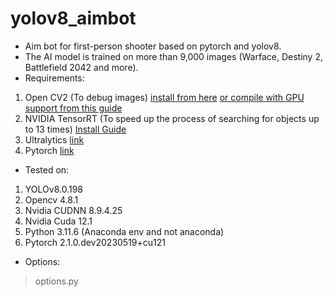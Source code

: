 # yolov8_aimbot
- Aim bot for first-person shooter based on pytorch and yolov8.
- The AI model is trained on more than 9,000 images (Warface, Destiny 2, Battlefield 2042 and more).
- Requirements:
1. Open CV2 (To debug images) [install from here](https://pypi.org/project/opencv-python/) [or compile with GPU support from this guide](https://www.youtube.com/watch?v=HsuKxjQhFU0&ab_channel=NicolaiNielsen)
1. NVIDIA TensorRT (To speed up the process of searching for objects up to 13 times) [Install Guide](https://docs.nvidia.com/deeplearning/tensorrt/install-guide/index.html)
1. Ultralytics [link](https://github.com/ultralytics/ultralytics)
1. Pytorch [link](https://pytorch.org/)
- Tested on:
1. YOLOv8.0.198
1. Opencv 4.8.1
1. Nvidia CUDNN 8.9.4.25
1. Nvidia Cuda 12.1
1. Python 3.11.6 (Anaconda env and not anaconda)
1. Pytorch 2.1.0.dev20230519+cu121
- Options:
> options.py
